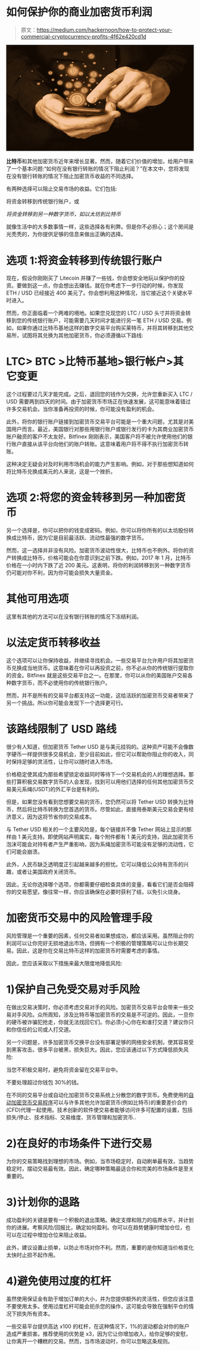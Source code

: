 # 如何保护你的商业加密货币利润

> 原文：<https://medium.com/hackernoon/how-to-protect-your-commercial-cryptocurrency-profits-4f62e420cd1d>

![](img/67e207c8a631e81482af8dd502779d11.png)

**比特币**和其他加密货币近年来增长显著。然而，随着它们价值的增加，给用户带来了一个基本问题:“如何在没有银行转账的情况下阻止利润？”在本文中，您将发现在没有银行转账的情况下阻止加密货币收益的不同选择。

有两种选择可以阻止交易市场的收益。它们包括:

将资金转移到传统银行账户，或

*将资金转移到另一种数字货币，如以太坊到比特币*

就像生活中的大多数事情一样，这些选择各有利弊。但是你不必担心；这个房间是光秃秃的，为你提供足够的信息来做出正确的选择。

# 选项 1:将资金转移到传统银行账户

现在，假设你刚刚买了 Litecoin 并赚了一些钱，你会想安全地玩以保护你的投资。要做到这一点，你会想出去赚钱。就在你考虑下一步行动的时候，你发现 ETH / USD 已经接近 400 美元了。你会想利用这种情况，当它接近这个关键水平时进入。

然而，你正面临着一个两难的境地。如果您兑现您的 LTC / USD 头寸并将资金转移到您的传统银行账户，可能需要几天时间才能进行另一笔 ETH / USD 交易。例如，如果你通过比特币基地这样的数字交易平台购买莱特币，并将其转移到其他交易所，试图将其兑换为其他加密货币，你必须遵循以下路线:

# LTC> BTC >比特币基地>银行帐户>其它变更

这个过程要过几天才能完成。之后，退回您的钱作为交换，允许您重新买入 LTC / USD 需要两到四天的时间。由于加密货币市场正在快速发展，这可能意味着错过许多交易机会。当你准备再投资的时候，你可能没有盈利的机会。

此外，将你的银行账户链接到加密货币交易平台可能是一个重大问题，尤其是对美国用户而言。最近，美国银行对那些用银行账户或银行发行的卡为其商业加密货币账户融资的客户不太友好。Bitfinex 刚刚表示，美国客户将不被允许使用他们的银行账户直接从该平台向他们的账户转账。这意味着用户将不得不执行加密货币转账。

这种决定无疑会对及时利用市场机会的能力产生影响。例如，对于那些想知道如何将比特币兑换成美元的人来说，这是一个挫折。

# 选项 2:将您的资金转移到另一种加密货币

另一个选择是，你可以把你的钱变成密码。例如，你可以将你所有的以太坊股份转换成比特币，因为它是目前最活跃、流动性最强的数字货币。

然而，这一选择并非没有风险。加密货币波动性很大，比特币也不例外。将你的资产转换成比特币，价格可能会在你意识到之前下跌。例如，2017 年 1 月，比特币价格在一小时内下跌了近 200 美元。这表明，将你的利润转移到另一种数字货币仍可能对你不利，因为你可能会损失大量资金。

# 其他可用选项

这里有其他的方法可以在没有银行转账的情况下冻结利润。

# 以法定货币转移收益

这个选项可以让你保持收益，并继续寻找机会。一些交易平台允许用户将其加密货币兑换成当地货币。这意味着在你可以再投资之前，你不必从你的传统银行提取你的资金。Bitfinex 就是这些交易平台之一。在那里，你可以从你的美国账户交易各种数字货币，而不必使用你的传统银行账户。

然而，并不是所有的交易平台都支持这一功能，这给活跃的加密货币交易者带来了另一个挑战。所以你可能会发现下一个选择更可行。

# 该路线限制了 USD 路线

很少有人知道，但加密货币 Tether USD 是与美元挂钩的。这种资产可能不会像数字硬币一样提供很多交易机会，至少目前如此，但它可以帮助你阻止你的收入，同时保持足够的灵活性，让你可以随时进入市场。

价格稳定使其成为那些希望锁定收益同时等待下一个交易机会的人的理想选择。那些打算积极交易数字货币的人会发现，找到可以用他们选择的任何其他加密货币交易美元系绳(USDT)的外汇平台是有利的。

但是，如果您没有看到您想要交易的货币，您仍然可以将 Tether USD 转换为比特币，然后将比特币转换为您首选的货币。尽管如此，直接用泰斯美元交易会更有经济意义，因为这将节省你的交易成本。

与 Tether USD 相关的一个主要风险是，每个链接并不像 Tether 网站上显示的那样由 1 美元支持。即使网站声明属实，每个附件都有 1 美元的支持，因此加密货币泡沫可能会对持有者产生严重影响，因为系绳加密货币可能没有足够的流动性，它们可能会崩溃。

此外，人民币缺乏透明度正引起越来越多的担忧。它可以降低公众持有货币的兴趣，或者让美国政府关闭货币。

因此，无论你选择哪个选项，你都需要仔细检查具体的变量，看看它们是否会阻碍你的交易愿望。像往常一样，你应该确保在必要时获利了结，以免引火烧身。

# 加密货币交易中的风险管理手段

风险管理是一个重要的因素，任何交易者如果想成功，都应该采用。虽然阻止你的利润可以让你完好无损地退出市场，但拥有一个积极的管理策略可以让你长期交易。因此，这是你在交易比特币这样的加密货币时需要考虑的事情。

因此，您应该采取以下措施来最大限度地降低风险:

# 1)保护自己免受交易对手风险

在做出交易决策时，你必须考虑交易对手的风险。加密货币交易平台会带来一些交易对手风险。众所周知，涉及比特币等加密货币的交易是不可逆的。因此，一旦你的硬币被诈骗犯抢走，你就无法找回它们。你必须小心你在和谁打交道？建议你只和你信任的公司或人打交道。

另一个问题是，许多加密货币交换平台没有部署足够的网络安全机制，使其容易受到黑客攻击。很多平台被黑，损失巨大。因此，您应该通过以下方式降低损失风险:

当您不积极交易时，避免将资金留在交易平台中。

不要处理超过你钱包 30%的钱。

在不同的交易平台或自动化加密货币交易系统上分散您的数字货币。免费使用的[自动加密货币交易程序](https://www.cryptocoinjudge.com/cryptorobot/)可以与许多其他允许加密货币(例如比特币)的重要差价合约(CFD)代理一起使用。技术创新的软件使交易者能够访问许多可配置的设置，包括损失/停止、技术指标、交易维度、货币管理和加密货币..

# 2)在良好的市场条件下进行交易

为你的交易策略找到理想的市场。例如，当市场稳定时，自动刷单最有效，当趋势稳定时，摆动交易最有效。因此，确定哪种策略最适合你和完美的市场条件是至关重要的。

# 3)计划你的退路

成功盈利的关键是要有一个积极的退出策略。确定支撑和阻力的临界水平，并计划你的进展。考察风险/回报比，确定如何盈利。你可以在趋势健康时增加仓位，也可以在过程中增加仓位来阻止收益。

此外，建议设置止损单，以防止市场对你不利。然而，重要的是你知道当价格变化太快时止损不起作用。

# 4)避免使用过度的杠杆

虽然使用保证金有助于增加订单的大小，并为您提供额外的灵活性，但您应该注意不要使用太多。使用过度杠杆可能会扼杀您的操作，这可能会导致在强制平仓的情况下损失所有资本。

一些交易平台提供高达 x100 的杠杆，在这种情况下，1%的波动都会对你的账户造成严重损害。推荐使用的优势是 x3，因为它让你增加收入，给你足够的安慰，让你离开一个糟糕的交易。然而，当市场波动时，你可以忽略这条规则。